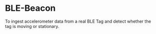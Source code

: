 # BLE-Beacon
To ingest accelerometer data from a real BLE Tag and detect whether the tag is moving or stationary.
